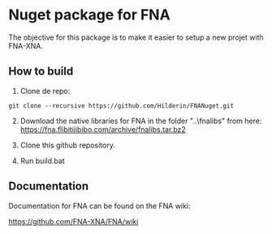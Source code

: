 # Nuget package for FNA
The objective for this package is to make it easier to setup a new projet with FNA-XNA.



## How to build
1. Clone de repo: 
```
git clone --recursive https://github.com/Hilderin/FNANuget.git
```

2. Download the native libraries for FNA in the folder "..\fnalibs" from here: https://fna.flibitijibibo.com/archive/fnalibs.tar.bz2

3. Clone this github repository.

4. Run build.bat



## Documentation
Documentation for FNA can be found on the FNA wiki:

https://github.com/FNA-XNA/FNA/wiki